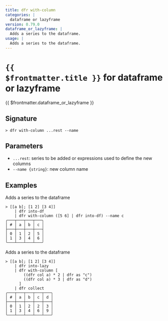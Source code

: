 ```yaml
---
title: dfr with-column
categories: |
  dataframe or lazyframe
version: 0.79.0
dataframe_or_lazyframe: |
  Adds a series to the dataframe.
usage: |
  Adds a series to the dataframe.
---
```


# <code>{{ $frontmatter.title }}</code> for dataframe or lazyframe

<div class='command-title'>{{ $frontmatter.dataframe_or_lazyframe }}</div>

## Signature

```> dfr with-column ...rest --name```

## Parameters

 -  `...rest`: series to be added or expressions used to define the new columns
 -  `--name {string}`: new column name

## Examples

Adds a series to the dataframe
```shell
> [[a b]; [1 2] [3 4]]
    | dfr into-df
    | dfr with-column ([5 6] | dfr into-df) --name c
╭───┬───┬───┬───╮
│ # │ a │ b │ c │
├───┼───┼───┼───┤
│ 0 │ 1 │ 2 │ 5 │
│ 1 │ 3 │ 4 │ 6 │
╰───┴───┴───┴───╯

```

Adds a series to the dataframe
```shell
> [[a b]; [1 2] [3 4]]
    | dfr into-lazy
    | dfr with-column [
        ((dfr col a) * 2 | dfr as "c")
        ((dfr col a) * 3 | dfr as "d")
      ]
    | dfr collect
╭───┬───┬───┬───┬───╮
│ # │ a │ b │ c │ d │
├───┼───┼───┼───┼───┤
│ 0 │ 1 │ 2 │ 2 │ 3 │
│ 1 │ 3 │ 4 │ 6 │ 9 │
╰───┴───┴───┴───┴───╯

```

